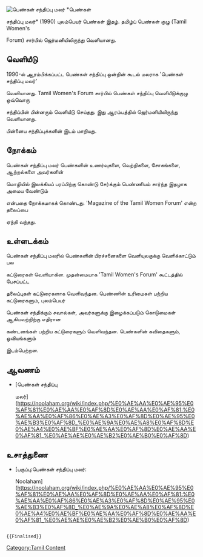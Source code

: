 ![பெண்கள் சந்திப்பு மலர்](பெண்கள்_சந்திப்பு_மலர்.png "பெண்கள் சந்திப்பு மலர்") *பெண்கள்
சந்திப்பு மலர்* (1990) புலம்பெயர் பெண்கள் இதழ். தமிழ்ப் பெண்கள் குழு (Tamil Women\'s
Forum) சார்பில் ஜெர்மனியிலிருந்து வெளியானது.

## வெளியீடு

1990-ல் ஆரம்பிக்கப்பட்ட பெண்கள் சந்திப்பு ஒன்றின் கூடல் மலராக \'பெண்கள் சந்திப்பு மலர்\'
வெளியானது. Tamil Women\'s Forum சார்பில் பெண்கள் சந்திப்பு வெளியீடுக்குழு ஒவ்வொரு
சந்திப்பின் பின்னரும் வெளியீடு செய்தது. இது ஆரம்பத்தில் ஜெர்மனியிலிருந்து வெளியானது.
பின்னைய சந்திப்புக்களின் இடம் மாறியது.

## நோக்கம்

பெண்கள் சந்திப்பு மலர் பெண்களின் உணர்வுகளை, வெற்றிகளை, சோகங்களை, ஆற்றல்களை அவர்களின்
மொழியில் இலக்கியப் பரப்பிற்கு கொண்டு சேர்க்கும் பெண்ணியம் சார்ந்த இதழாக அமைய வேண்டும்
என்பதை நோக்கமாகக் கொண்டது. \'Magazine of the Tamil Women Forum\' என்ற தலைப்பை
ஏந்தி வந்தது.

## உள்ளடக்கம்

பெண்கள் சந்திப்பு மலரில் பெண்களின் பிரச்சனைகளை வெளியுலகுக்கு வெளிக்காட்டும் பல
கட்டுரைகள் வெளியாகின. முதன்மையாக \'Tamil Women\'s Forum\' கூட்டத்தில் பேசப்பட்ட
தலைப்புகள் கட்டுரைகளாக வெளிவந்தன. பெண்ணின் உரிமைகள் பற்றிய கட்டுரைகளும், புலம்பெயர்
பெண்கள் சந்திக்கும் சவால்கள், அவர்களுக்கு இழைக்கப்படும் கொடுமைகள் ஆகியவற்றிற்கு எதிரான
கண்டனங்கள் பற்றிய கட்டுரைகளும் வெளிவந்தன. பெண்களின் கவிதைகளும், ஓவியங்களும்
இடம்பெற்றன.

## ஆவணம்

-   [பெண்கள் சந்திப்பு
    மலர்](https://noolaham.org/wiki/index.php/%E0%AE%AA%E0%AE%95%E0%AF%81%E0%AE%AA%E0%AF%8D%E0%AE%AA%E0%AF%81:%E0%AE%AA%E0%AF%86%E0%AE%A3%E0%AF%8D%E0%AE%95%E0%AE%B3%E0%AF%8D_%E0%AE%9A%E0%AE%A8%E0%AF%8D%E0%AE%A4%E0%AE%BF%E0%AE%AA%E0%AF%8D%E0%AE%AA%E0%AF%81_%E0%AE%AE%E0%AE%B2%E0%AE%B0%E0%AF%8D)

## உசாத்துணை

-   [பகுப்பு:பெண்கள் சந்திப்பு மலர்:
    Noolaham](https://noolaham.org/wiki/index.php/%E0%AE%AA%E0%AE%95%E0%AF%81%E0%AE%AA%E0%AF%8D%E0%AE%AA%E0%AF%81:%E0%AE%AA%E0%AF%86%E0%AE%A3%E0%AF%8D%E0%AE%95%E0%AE%B3%E0%AF%8D_%E0%AE%9A%E0%AE%A8%E0%AF%8D%E0%AE%A4%E0%AE%BF%E0%AE%AA%E0%AF%8D%E0%AE%AA%E0%AF%81_%E0%AE%AE%E0%AE%B2%E0%AE%B0%E0%AF%8D)

```{=mediawiki}
{{Finalised}}
```
[Category:Tamil Content](Category:Tamil_Content "wikilink")
